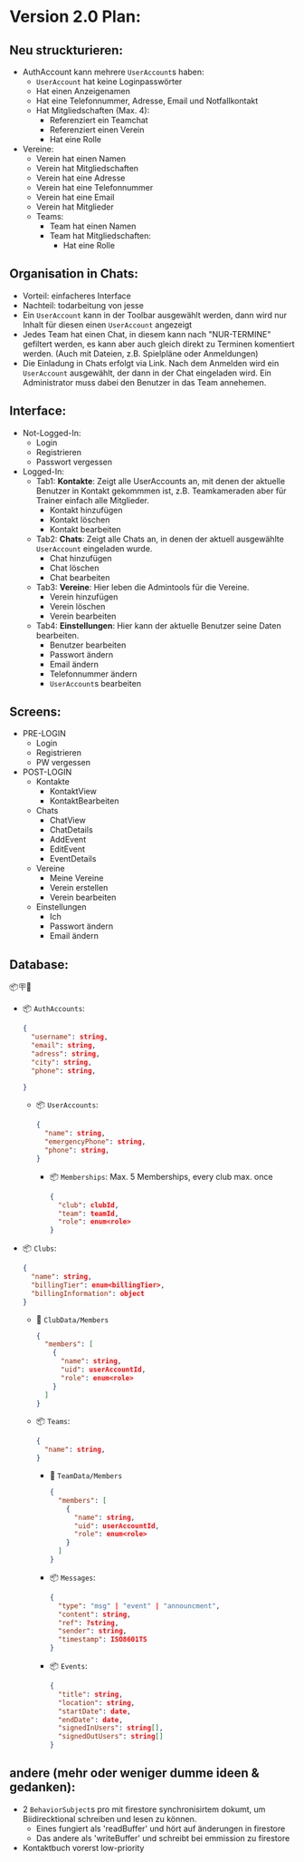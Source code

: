 # Version 2.0 Plan:

## Neu struckturieren:

- AuthAccount kann mehrere `UserAccount`s haben:
  - `UserAccount` hat keine Loginpasswörter
  - Hat einen Anzeigenamen
  - Hat eine Telefonnummer, Adresse, Email und Notfallkontakt
  - Hat Mitgliedschaften (Max. 4):
    - Referenziert ein Teamchat
    - Referenziert einen Verein
    - Hat eine Rolle
- Vereine:
  - Verein hat einen Namen
  - Verein hat Mitgliedschaften
  - Verein hat eine Adresse
  - Verein hat eine Telefonnummer
  - Verein hat eine Email
  - Verein hat Mitglieder
  - Teams:
    - Team hat einen Namen
    - Team hat Mitgliedschaften:
      - Hat eine Rolle

## Organisation in Chats:

- Vorteil: einfacheres Interface
- Nachteil: todarbeitung von jesse
- Ein `UserAccount` kann in der Toolbar ausgewählt werden, dann wird nur Inhalt für diesen einen `UserAccount` angezeigt
- Jedes Team hat einen Chat, in diesem kann nach "NUR-TERMINE" gefiltert werden, es kann aber auch gleich direkt zu Terminen komentiert werden. (Auch mit Dateien, z.B. Spielpläne oder Anmeldungen)
- Die Einladung in Chats erfolgt via Link. Nach dem Anmelden wird ein `UserAccount` ausgewählt, der dann in der Chat eingeladen wird. Ein Administrator muss dabei den Benutzer in das Team annehemen.

## Interface:

- Not-Logged-In:
  - Login
  - Registrieren
  - Passwort vergessen
- Logged-In:
  - Tab1: **Kontakte**:
    Zeigt alle UserAccounts an, mit denen der aktuelle Benutzer in Kontakt gekommmen ist, z.B. Teamkameraden aber für Trainer einfach alle Mitglieder.
    - Kontakt hinzufügen
    - Kontakt löschen
    - Kontakt bearbeiten
  - Tab2: **Chats**:
    Zeigt alle Chats an, in denen der aktuell ausgewählte `UserAccount` eingeladen wurde.
    - Chat hinzufügen
    - Chat löschen
    - Chat bearbeiten
  - Tab3: **Vereine**:
    Hier leben die Admintools für die Vereine.
    - Verein hinzufügen
    - Verein löschen
    - Verein bearbeiten
  - Tab4: **Einstellungen**:
    Hier kann der aktuelle Benutzer seine Daten bearbeiten.
    - Benutzer bearbeiten
    - Passwort ändern
    - Email ändern
    - Telefonnummer ändern
    - `UserAccount`s bearbeiten

## Screens:

- PRE-LOGIN
  - Login
  - Registrieren
  - PW vergessen
- POST-LOGIN
  - Kontakte
    - KontaktView
    - KontaktBearbeiten
  - Chats
    - ChatView
    - ChatDetails
    - AddEvent
    - EditEvent
    - EventDetails
  - Vereine
    - Meine Vereine
    - Verein erstellen
    - Verein bearbeiten
  - Einstellungen
    - Ich
    - Passwort ändern
    - Email ändern

## Database:
📦🪧📄
- 📦 `AuthAccounts`:
  ```JSON
  {
    "username": string,
    "email": string,
    "adress": string,
    "city": string,
    "phone": string,

  }
  ```
  - 📦 `UserAccounts`:
    ```JSON
    {
      "name": string,
      "emergencyPhone": string,
      "phone": string,
    }
    ```
    - 📦 `Memberships`:
      Max. 5 Memberships, every club max. once
      ```JSON
      {
        "club": clubId,
        "team": teamId,
        "role": enum<role>
      }
      ```
- 📦 `Clubs`:
  ```JSON
  {
    "name": string,
    "billingTier": enum<billingTier>,
    "billingInformation": object
  }
  ```
  - 📄 `ClubData/Members`
    ```JSON
    {
      "members": [
        {
          "name": string,
          "uid": userAccountId,
          "role": enum<role>
        }
      ]
    }
    ```
  - 📦 `Teams`:
    ```JSON
    {
      "name": string,
    }
    ```
    - 📄 `TeamData/Members`
      ```JSON
      {
        "members": [
          {
            "name": string,
            "uid": userAccountId,
            "role": enum<role>
          }
        ]
      }
      ```
    - 📦 `Messages`:
      ```JSON
      {
        "type": "msg" | "event" | "announcment",
        "content": string,
        "ref": ?string,
        "sender": string,
        "timestamp": ISO8601TS
      }
      ```
    - 📦 `Events`:
      ```JSON
      {
        "title": string,
        "location": string,
        "startDate": date,
        "endDate": date,
        "signedInUsers": string[],
        "signedOutUsers": string[]
      }
      ```


## andere (mehr oder weniger dumme ideen & gedanken):
- 2 `BehaviorSubject`s pro mit firestore synchronisirtem dokumt, um Biidirecktional schreiben und lesen zu können.
  - Eines fungiert als 'readBuffer' und hört auf änderungen in firestore
  - Das andere als 'writeBuffer' und schreibt bei emmission zu firestore
- Kontaktbuch vorerst low-priority